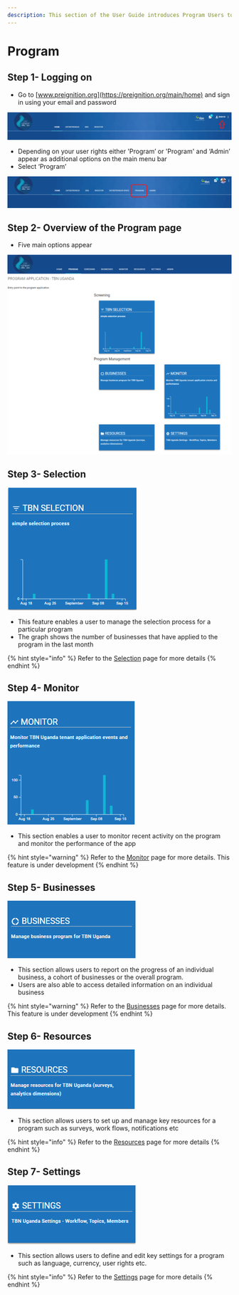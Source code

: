```yaml
---
description: This section of the User Guide introduces Program Users to Preignition.
---
```


# Program

## Step 1- Logging on

* Go to [www.preignition.org](https://preignition.org/main/home) and sign in using your email and password

![The arrow indicates where to sign in](../../.gitbook/assets/image%20%2839%29.png)

* Depending on your user rights either 'Program’ or 'Program' and ‘Admin’ appear as additional options on the main menu bar
* Select ‘Program’

![](../../.gitbook/assets/image%20%28138%29.png)

## Step 2- Overview of the Program page

* Five main options appear 

![](../../.gitbook/assets/image%20%28121%29.png)

## Step 3- Selection

![](../../.gitbook/assets/image%20%2830%29.png)

* This feature enables a user to manage the selection process for a particular program
* The graph shows the number of businesses that have applied to the program in the last month

{% hint style="info" %}
Refer to the [Selection](https://program-user-docs.preignition.org/~/edit/drafts/-LFMZVONed2CdhnKStAa/users-program-and-advanced/portfolio/selection) page for more details
{% endhint %}

## Step 4- Monitor

![](../../.gitbook/assets/image%20%2894%29.png)

* This section enables a user to monitor recent activity on the program and monitor the performance of the app

{% hint style="warning" %}
Refer to the [Monitor](https://program-user-docs.preignition.org/~/edit/drafts/-LFMZVONed2CdhnKStAa/users-program-and-advanced/portfolio/monitor) page for more details. This feature is under development
{% endhint %}

## Step 5- Businesses

![](../../.gitbook/assets/image%20%2857%29.png)

* This section allows users to report on the progress of an individual business, a cohort of businesses or the overall program.
* Users are also able to access detailed information on an individual business

{% hint style="warning" %}
Refer to the [Businesses](https://program-user-docs.preignition.org/~/edit/drafts/-LFMdC8NivIZ5vp84-LV/users-program-and-advanced/portfolio/businesses) page for more details. This feature is under development
{% endhint %}

## Step 6- Resources

![](../../.gitbook/assets/image%20%2858%29.png)

* This section allows users to set up and manage key resources for a program such as surveys, work flows, notifications etc

{% hint style="info" %}
Refer to the [Resources](https://program-user-docs.preignition.org/~/edit/drafts/-LFMeIfFL4VZClDZDQQE/users-program-and-advanced/portfolio/resources) page for more details
{% endhint %}

## Step 7- Settings

![](../../.gitbook/assets/image%20%2861%29.png)

* This section allows users to define and edit key settings for a program such as language, currency, user rights etc.

{% hint style="info" %}
Refer to the [Settings](https://program-user-docs.preignition.org/~/edit/drafts/-LFMdc07T0abKnScvt2c/users-program-and-advanced/portfolio/settings) page for more details
{% endhint %}



